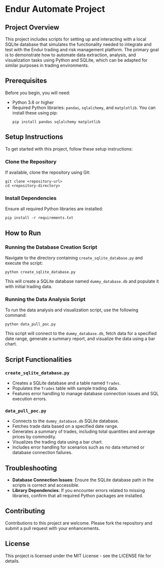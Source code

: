 # Endur Automate Project

## Project Overview
This project includes scripts for setting up and interacting with a local SQLite database that simulates the functionality needed to integrate and test with the Endur trading and risk management platform. The primary goal is to demonstrate how to automate data extraction, analysis, and visualization tasks using Python and SQLite, which can be adapted for similar purposes in trading environments.

## Prerequisites
Before you begin, you will need:
- Python 3.8 or higher
- Required Python libraries: `pandas`, `sqlalchemy`, and `matplotlib`. You can install these using pip:
  ```
  pip install pandas sqlalchemy matplotlib
  ```

## Setup Instructions
To get started with this project, follow these setup instructions:

### Clone the Repository
If available, clone the repository using Git:
```
git clone <repository-url>
cd <repository-directory>
```

### Install Dependencies
Ensure all required Python libraries are installed:
```
pip install -r requirements.txt
```

## How to Run

### Running the Database Creation Script
Navigate to the directory containing `create_sqlite_database.py` and execute the script:
```
python create_sqlite_database.py
```
This will create a SQLite database named `dummy_database.db` and populate it with initial trading data.

### Running the Data Analysis Script
To run the data analysis and visualization script, use the following command:
```
python data_pull_poc.py
```
This script will connect to the `dummy_database.db`, fetch data for a specified date range, generate a summary report, and visualize the data using a bar chart.

## Script Functionalities

### `create_sqlite_database.py`
- Creates a SQLite database and a table named `Trades`.
- Populates the `Trades` table with sample trading data.
- Features error handling to manage database connection issues and SQL execution errors.

### `data_pull_poc.py`
- Connects to the `dummy_database.db` SQLite database.
- Fetches trade data based on a specified date range.
- Generates a summary of trades, including total quantities and average prices by commodity.
- Visualizes the trading data using a bar chart.
- Includes error handling for scenarios such as no data returned or database connection failures.

## Troubleshooting
- **Database Connection Issues**: Ensure the SQLite database path in the scripts is correct and accessible.
- **Library Dependencies**: If you encounter errors related to missing libraries, confirm that all required Python packages are installed.

## Contributing
Contributions to this project are welcome. Please fork the repository and submit a pull request with your enhancements.

## License
This project is licensed under the MIT License - see the LICENSE file for details.